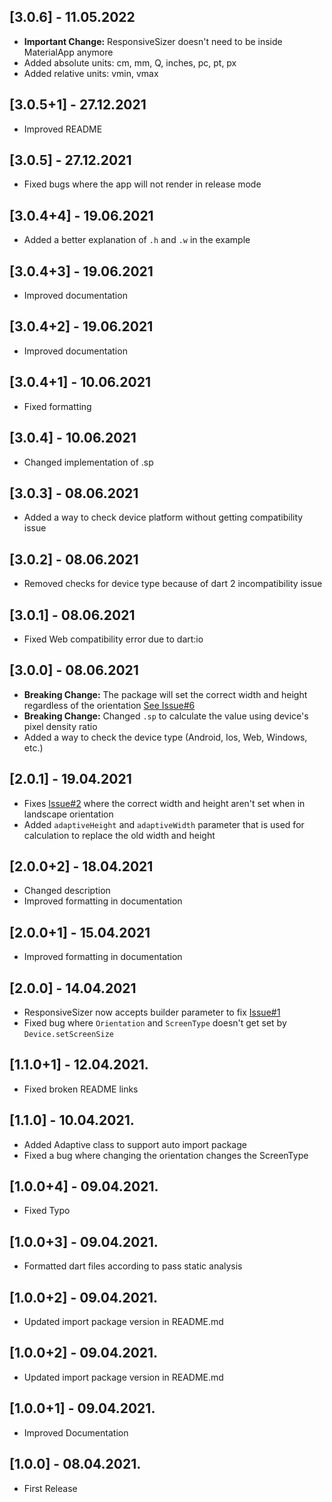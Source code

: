 ## [3.0.6] - 11.05.2022

* **Important Change:** ResponsiveSizer doesn't need to be inside MaterialApp anymore
* Added absolute units: cm, mm, Q, inches, pc, pt, px
* Added relative units: vmin, vmax

## [3.0.5+1] - 27.12.2021

* Improved README

## [3.0.5] - 27.12.2021

* Fixed bugs where the app will not render in release mode

## [3.0.4+4] - 19.06.2021

* Added a better explanation of `.h` and `.w` in the example

## [3.0.4+3] - 19.06.2021

* Improved documentation

## [3.0.4+2] - 19.06.2021

* Improved documentation

## [3.0.4+1] - 10.06.2021

* Fixed formatting

## [3.0.4] - 10.06.2021

* Changed implementation of .sp

## [3.0.3] - 08.06.2021

* Added a way to check device platform without getting compatibility issue

## [3.0.2] - 08.06.2021

* Removed checks for device type because of dart 2 incompatibility issue

## [3.0.1] - 08.06.2021

* Fixed Web compatibility error due to dart:io

## [3.0.0] - 08.06.2021

* **Breaking Change:** The package will set the correct width and height regardless of the orientation [See Issue#6](https://github.com/CoderUni/responsive_sizer/issues/6)
* **Breaking Change:** Changed `.sp` to calculate the value using device's pixel density ratio
* Added a way to check the device type (Android, Ios, Web, Windows, etc.)

## [2.0.1] - 19.04.2021

* Fixes [Issue#2](https://github.com/CoderUni/responsive_sizer/issues/2) where the correct width and height aren't set when in landscape orientation
* Added `adaptiveHeight` and `adaptiveWidth` parameter that is used for calculation to replace the old width and height

## [2.0.0+2] - 18.04.2021

* Changed description
* Improved formatting in documentation

## [2.0.0+1] - 15.04.2021

* Improved formatting in documentation

## [2.0.0] - 14.04.2021

* ResponsiveSizer now accepts builder parameter to fix [Issue#1](https://github.com/CoderUni/responsive_sizer/issues/1)
* Fixed bug where `Orientation` and `ScreenType` doesn't get set by `Device.setScreenSize`

## [1.1.0+1] - 12.04.2021.

* Fixed broken README links

## [1.1.0] - 10.04.2021.

* Added Adaptive class to support auto import package
* Fixed a bug where changing the orientation changes the ScreenType

## [1.0.0+4] - 09.04.2021.

* Fixed Typo

## [1.0.0+3] - 09.04.2021.

* Formatted dart files according to pass static analysis

## [1.0.0+2] - 09.04.2021.

* Updated import package version in README.md 

## [1.0.0+2] - 09.04.2021.

* Updated import package version in README.md 

## [1.0.0+1] - 09.04.2021.

* Improved Documentation

## [1.0.0] - 08.04.2021.

* First Release